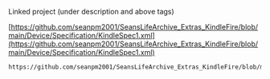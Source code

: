 
Linked project (under description and above tags)

[https://github.com/seanpm2001/SeansLifeArchive_Extras_KindleFire/blob/main/Device/Specification/KindleSpec1.xml](https://github.com/seanpm2001/SeansLifeArchive_Extras_KindleFire/blob/main/Device/Specification/KindleSpec1.xml)

```
https://github.com/seanpm2001/SeansLifeArchive_Extras_KindleFire/blob/main/Device/Specification/KindleSpec1.xml
```
